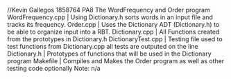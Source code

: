 //Kevin Gallegos 1858764 PA8
The WordFrequency and Order program
WordFrequency.cpp    | Using Dictionary.h sorts words in an input file and tracks its frequency.
Order.cpp            | Uses the Dictionary ADT (Dictionary.h) to be able to organize input into a RBT.
Dictionary.cpp       | All Functions created from the prototypes in Dictionary.h
DictionaryTest.cpp   | Testing file used to test functions from Dictionary.cpp all tests are outputed on the line
Dictionary.h         | Prototypes of functions that will be used in the Dictionary program
Makefile             | Compiles and Makes the Order program as well as other testing code optionally
Note: n/a
